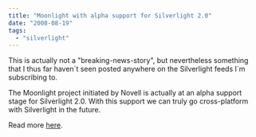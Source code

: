 ```yaml
---
title: "Moonlight with alpha support for Silverlight 2.0"
date: "2008-08-19"
tags: 
  - "silverlight"
---
```


This is actually not a "breaking-news-story", but nevertheless something that I thus far haven´t seen posted anywhere on the Silverlight feeds I´m subscribing to.

The Moonlight project initiated by Novell is actually at an alpha support stage for Silverlight 2.0. With this support we can truly go cross-platform with Silverlight in the future.

Read more [here](http://www.mono-project.com/Moonlight#Alpha_support_for_Silverlight_2.0).
